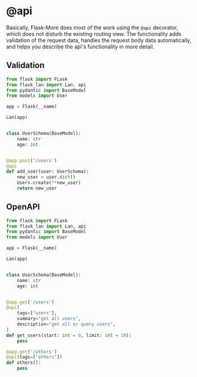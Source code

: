 # @api

Basically, Flask-More does most of the work using the `@api` decorator, which does not disturb the existing routing view. The functionality adds validation of the request data, handles the request body data automatically, and helps you describe the api's functionality in more detail.

## Validation

```python
from flask import FLask
from flask_lan import Lan, api
from pydantic import BaseModel
from models import User

app = Flask(__name)

Lan(app)


class UserSchema(BaseModel):
    name: str
    age: int


@app.post('/users')
@api
def add_user(user: UserSchema):
    new_user = user.dict()
    Users.create(**new_user)
    return new_user
```

## OpenAPI

```python
from flask import FLask
from flask_lan import Lan, api
from pydantic import BaseModel
from models import User

app = Flask(__name)

Lan(app)


class UserSchema(BaseModel):
    name: str
    age: int


@app.get('/users')
@api(
    tags=["users"],
    summary="get all users",
    description="get all or query users",
)
def get_users(start: int = 0, limit: int = 10):
    pass

@app.get('/others')
@api(tags=["others"])
def others():
    pass
```
